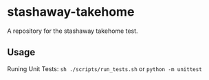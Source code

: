 # stashaway-takehome
A repository for the stashaway takehome test.

## Usage
Runing Unit Tests: `sh ./scripts/run_tests.sh` or `python -m unittest`